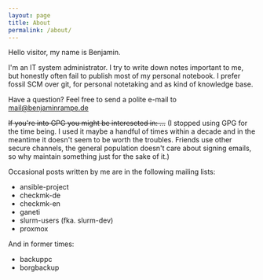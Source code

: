```yaml
---
layout: page
title: About
permalink: /about/
---
```


Hello visitor, my name is Benjamin.

I'm an IT system administrator. I try to write down notes important to me, but honestly often fail to publish most of my personal notebook.
I prefer fossil SCM over git, for personal notetaking and as kind of knowledge base.

Have a question? Feel free to send a polite e-mail to mail@benjaminrampe.de

~~If you're into GPG you might be intereseted in: ...~~
(I stopped using GPG for the time being. I used it maybe a handful of times within a decade and in the meantime it doesn't seem to be worth the troubles. Friends use other secure channels, the general population doesn't care about signing emails, so why maintain something just for the sake of it.)

Occasional posts written by me are in the following mailing lists:
- ansible-project
- checkmk-de
- checkmk-en
- ganeti
- slurm-users (fka. slurm-dev)
- proxmox

And in former times:
- backuppc
- borgbackup
